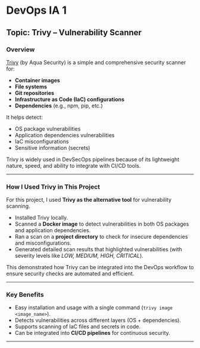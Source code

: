 # DevOps IA 1

## Topic: Trivy – Vulnerability Scanner

### Overview

[Trivy](https://github.com/aquasecurity/trivy) (by Aqua Security) is a simple and comprehensive security scanner for:

* **Container images**
* **File systems**
* **Git repositories**
* **Infrastructure as Code (IaC) configurations**
* **Dependencies** (e.g., npm, pip, etc.)

It helps detect:

* OS package vulnerabilities
* Application dependencies vulnerabilities
* IaC misconfigurations
* Sensitive information (secrets)

Trivy is widely used in DevSecOps pipelines because of its lightweight nature, speed, and ability to integrate with CI/CD tools.

---

### How I Used Trivy in This Project

For this project, I used **Trivy as the alternative tool** for vulnerability scanning.

* Installed Trivy locally.
* Scanned a **Docker image** to detect vulnerabilities in both OS packages and application dependencies.
* Ran a scan on a **project directory** to check for insecure dependencies and misconfigurations.
* Generated detailed scan results that highlighted vulnerabilities (with severity levels like *LOW, MEDIUM, HIGH, CRITICAL*).

This demonstrated how Trivy can be integrated into the DevOps workflow to ensure security checks are automated and efficient.

---

### Key Benefits

* Easy installation and usage with a single command (`trivy image <image_name>`).
* Detects vulnerabilities across different layers (OS + dependencies).
* Supports scanning of IaC files and secrets in code.
* Can be integrated into **CI/CD pipelines** for continuous security.

---